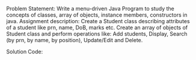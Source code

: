 Problem Statement:
Write a menu-driven Java Program to study the concepts of classes, array
of objects, instance members, constructors in java.
Assignment description: Create a Student class describing attributes of a
student like prn, name, DoB, marks etc. Create an array of objects of
Student class and perform operations like: Add students, Display, Search
(by prn, by name, by position), Update/Edit and Delete.

Solution Code:



